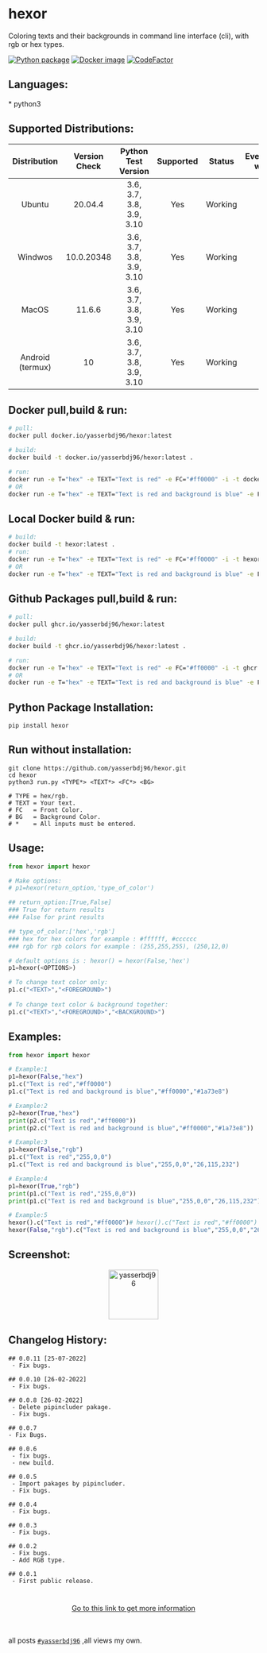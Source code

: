 <h1>hexor</h1>

<p>Coloring texts and their backgrounds in command line interface (cli), with rgb or hex types.</p>

[![Python package](https://github.com/yasserbdj96/hexor/actions/workflows/python-app.yml/badge.svg?branch=main)](https://github.com/yasserbdj96/hexor/actions/workflows/python-app.yml) [![Docker image](https://github.com/yasserbdj96/hexor/actions/workflows/docker-image.yml/badge.svg)](https://github.com/yasserbdj96/hexor/actions/workflows/docker-image.yml) [![CodeFactor](https://www.codefactor.io/repository/github/yasserbdj96/hexor/badge)](https://www.codefactor.io/repository/github/yasserbdj96/hexor)

<h2>Languages:</h2>
* python3

<h2>Supported Distributions:</h2>

| Distribution     | Version Check | Python Test Version       | Supported | Status    | Everything works |
| :--------------: | :-----------: | :-----------------------: | :-------: | :-------: | :--------------: |
| Ubuntu           | 20.04.4       | 3.6, 3.7, 3.8, 3.9, 3.10  | Yes       | Working   | Yes              |
| Windwos          | 10.0.20348    | 3.6, 3.7, 3.8, 3.9, 3.10  | Yes       | Working   | Yes              |
| MacOS            | 11.6.6        | 3.6, 3.7, 3.8, 3.9, 3.10  | Yes       | Working   | Yes              |
| Android (termux) | 10            | 3.6, 3.7, 3.8, 3.9, 3.10  | Yes       | Working   | Yes              |

<h2>Docker pull,build & run:</h2>

```bash
# pull:
docker pull docker.io/yasserbdj96/hexor:latest

# build:
docker build -t docker.io/yasserbdj96/hexor:latest .

# run:
docker run -e T="hex" -e TEXT="Text is red" -e FC="#ff0000" -i -t docker.io/yasserbdj96/hexor:latest
# OR
docker run -e T="hex" -e TEXT="Text is red and background is blue" -e FC="#ff0000" -e BG="1a73e8" -i -t docker.io/yasserbdj96/hexor:latest
```

<h2>Local Docker build & run:</h2>

```bash
# build:
docker build -t hexor:latest .
# run:
docker run -e T="hex" -e TEXT="Text is red" -e FC="#ff0000" -i -t hexor:latest
# OR
docker run -e T="hex" -e TEXT="Text is red and background is blue" -e FC="#ff0000" -e BG="1a73e8" -i -t hexor:latest

```

<h2>Github Packages pull,build & run:</h2>

```bash
# pull:
docker pull ghcr.io/yasserbdj96/hexor:latest

# build:
docker build -t ghcr.io/yasserbdj96/hexor:latest .

# run:
docker run -e T="hex" -e TEXT="Text is red" -e FC="#ff0000" -i -t ghcr.io/yasserbdj96/hexor:latest
# OR
docker run -e T="hex" -e TEXT="Text is red and background is blue" -e FC="#ff0000" -e BG="1a73e8" -i -t ghcr.io/yasserbdj96/hexor:latest
```

<h2>Python Package Installation:</h2>

```
pip install hexor
```

<h2>Run without installation:</h2>

```
git clone https://github.com/yasserbdj96/hexor.git
cd hexor
python3 run.py <TYPE*> <TEXT*> <FC*> <BG>

# TYPE = hex/rgb.
# TEXT = Your text.
# FC   = Front Color.
# BG   = Background Color.
# *    = All inputs must be entered.
```

<h2>Usage:</h2>

```python
from hexor import hexor

# Make options:
# p1=hexor(return_option,'type_of_color')

## return_option:[True,False]
### True for return results
### False for print results

## type_of_color:['hex','rgb']
### hex for hex colors for example : #ffffff, #cccccc
### rgb for rgb colors for example : (255,255,255), (250,12,0)

# default options is : hexor() = hexor(False,'hex')
p1=hexor(<OPTIONS>)

# To change text color only:
p1.c("<TEXT>","<FOREGROUND>")
	
# To change text color & background together:
p1.c("<TEXT>","<FOREGROUND>","<BACKGROUND>")
```

<h2>Examples:</h2>

```python
from hexor import hexor

# Example:1
p1=hexor(False,"hex")
p1.c("Text is red","#ff0000")
p1.c("Text is red and background is blue","#ff0000","#1a73e8")

# Example:2
p2=hexor(True,"hex")
print(p2.c("Text is red","#ff0000"))
print(p2.c("Text is red and background is blue","#ff0000","#1a73e8"))

# Example:3
p1=hexor(False,"rgb")
p1.c("Text is red","255,0,0")
p1.c("Text is red and background is blue","255,0,0","26,115,232")

# Example:4
p1=hexor(True,"rgb")
print(p1.c("Text is red","255,0,0"))
print(p1.c("Text is red and background is blue","255,0,0","26,115,232"))

# Example:5
hexor().c("Text is red","#ff0000")# hexor().c("Text is red","#ff0000")
hexor(False,"rgb").c("Text is red and background is blue","255,0,0","26,115,232")
```

<h2>Screenshot:</h2>

<div align="center">
    <a href="https://raw.githubusercontent.com/yasserbdj96/hexor/main/screenshot/screenshot.png">
        <img alt="yasserbdj96" height="100" src="https://raw.githubusercontent.com/yasserbdj96/hexor/main/screenshot/screenshot.png">
    </a>
</div>

<h2>Changelog History:</h2>

```
## 0.0.11 [25-07-2022]
 - Fix bugs.

## 0.0.10 [26-02-2022]
 - Fix bugs.
 
## 0.0.8 [26-02-2022]
 - Delete pipincluder pakage.
 - Fix bugs.

## 0.0.7
- Fix Bugs.

## 0.0.6
 - fix bugs.
 - new build.
 
## 0.0.5
 - Import pakages by pipincluder.
 - Fix bugs.
 
## 0.0.4
 - Fix bugs.
 
## 0.0.3
 - Fix bugs.
 
## 0.0.2
 - Fix bugs.
 - Add RGB type.
 
## 0.0.1
 - First public release.
```

<h1></h1> 

<div align="center">
    <a href="http://yasserbdj96.github.io/">Go to this link to get more information</a>
    <br>
    <a href="https://github.com/yasserbdj96/hexor" align="center">
        <img align="center"  alt="" src="https://visitor-badge.laobi.icu/badge?page_id=yasserbdj96.hexor">
    </a>
</div>

<br>
<br>

all posts [`#yasserbdj96`](#yasserbdj96) ,all views my own.